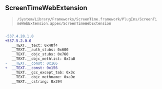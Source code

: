 ## ScreenTimeWebExtension

> `/System/Library/Frameworks/ScreenTime.framework/PlugIns/ScreenTimeWebExtension.appex/ScreenTimeWebExtension`

```diff

-537.4.20.1.0
+537.5.2.0.0
   __TEXT.__text: 0x40f4
   __TEXT.__auth_stubs: 0x600
   __TEXT.__objc_stubs: 0x760
   __TEXT.__objc_methlist: 0x2a0
-  __TEXT.__const: 0x166
+  __TEXT.__const: 0x156
   __TEXT.__gcc_except_tab: 0x3c
   __TEXT.__objc_methname: 0xa9e
   __TEXT.__cstring: 0x294

```
